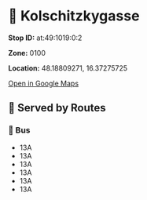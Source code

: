 # 🚉 Kolschitzkygasse


**Stop ID:** at:49:1019:0:2

**Zone:** 0100

**Location:** 48.18809271, 16.37275725

[Open in Google Maps](https://www.google.com/maps?q=48.18809271,16.37275725)

## 🚆 Served by Routes

### 🚌 Bus
- 13A
- 13A
- 13A
- 13A
- 13A
- 13A